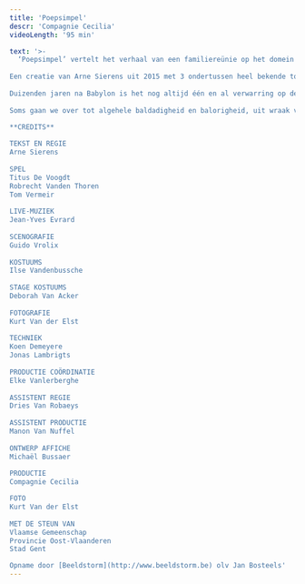 ```yaml
---
title: 'Poepsimpel'
descr: 'Compagnie Cecilia'
videoLength: '95 min'

text: '>-
  ‘Poepsimpel’ vertelt het verhaal van een familiereünie op het domein van ‘de baron’. Hij heeft zijn kasteel verkocht en nodigt voor een laatste keer de mensen uit die hem na aan het hart liggen. Van Arne Sierens met Titus De Voogdt, Robrecht Vanden Thoren en Tom Vermeir.  
  
Een creatie van Arne Sierens uit 2015 met 3 ondertussen heel bekende topspelers Titus De Voogdt (The Missing - BBC, WELP) , Robrecht Vanden Thoren (Tom & Harry, Hasta La Vista), Tom Vermeir (Belgica) en live-muziek van Franse muzikant Jean-Yves Evrard.  
  
Duizenden jaren na Babylon is het nog altijd één en al verwarring op de aarde, in onze hoofden en in ons leven. We gedragen ons deftig, houden ons voortdurend in en lopen braaf en netjes tussen de lijnen. Maar af en toe houden we het niet meer vol en barsten we uit. Zo is het ook in ons theater ...  
  
Soms gaan we over tot algehele baldadigheid en balorigheid, uit wraak voor dit soms zinloze leven en de maatschappij die een veel te hoge druk op ons legt. Er is alleen zogenaamde redelijkheid. Plus al die perikelen thuis, de stille ruzies die ons opvreten. Waar is het wilde en het flamboyante? Laat ons dringend een voorstelling maken die ons van binnen en van buiten licht en lucht geeft.

**CREDITS**  
‍  
TEKST EN REGIE  
Arne Sierens  
  
SPEL  
Titus De Voogdt  
Robrecht Vanden Thoren  
Tom Vermeir  
  
LIVE-MUZIEK  
Jean-Yves Evrard  
  
SCENOGRAFIE  
Guido Vrolix  
  
KOSTUUMS  
Ilse Vandenbussche  
  
STAGE KOSTUUMS  
Deborah Van Acker  
  
FOTOGRAFIE  
Kurt Van der Elst  
  
TECHNIEK  
Koen Demeyere  
Jonas Lambrigts  
  
PRODUCTIE COÖRDINATIE  
Elke Vanlerberghe  
  
ASSISTENT REGIE  
Dries Van Robaeys  
  
ASSISTENT PRODUCTIE  
Manon Van Nuffel  
  
ONTWERP AFFICHE  
Michaël Bussaer  
  
PRODUCTIE  
Compagnie Cecilia

FOTO  
Kurt Van der Elst  
  
MET DE STEUN VAN  
Vlaamse Gemeenschap  
Provincie Oost-Vlaanderen  
Stad Gent

Opname door [Beeldstorm](http://www.beeldstorm.be) olv Jan Bosteels'
---
```

